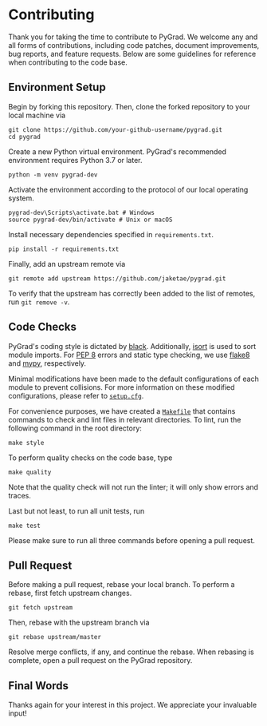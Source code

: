 # Contributing

Thank you for taking the time to contribute to PyGrad. We welcome any and all forms of contributions, including code patches, document improvements, bug reports, and feature requests. Below are some guidelines for reference when contributing to the code base.

## Environment Setup

Begin by forking this repository. Then, clone the forked repository to your local machine via

```
git clone https://github.com/your-github-username/pygrad.git
cd pygrad
```

Create a new Python virtual environment. PyGrad's recommended environment requires Python 3.7 or later.

```
python -m venv pygrad-dev
```

Activate the environment according to the protocol of our local operating system.

```
pygrad-dev\Scripts\activate.bat # Windows
source pygrad-dev/bin/activate # Unix or macOS
```

Install necessary dependencies specified in `requirements.txt`.

```
pip install -r requirements.txt
```

Finally, add an upstream remote via

```
git remote add upstream https://github.com/jaketae/pygrad.git
```

To verify that the upstream has correctly been added to the list of remotes, run `git remove -v`.

## Code Checks

PyGrad's coding style is dictated by [black](https://black.readthedocs.io/en/stable/). Additionally, [isort](https://pycqa.github.io/isort/) is used to sort module imports. For [PEP 8](https://www.python.org/dev/peps/pep-0008/) errors and static type checking, we use [flake8](https://flake8.pycqa.org/en/latest/) and [mypy](https://mypy.readthedocs.io), respectively.

Minimal modifications have been made to the default configurations of each module to prevent collisions. For more information on these modified configurations, please refer to [`setup.cfg`](https://github.com/jaketae/pygrad/blob/master/setup.cfg).

For convenience purposes, we have created a [`Makefile`](https://github.com/jaketae/pygrad/blob/master/Makefile) that contains commands to check and lint files in relevant directories. To lint, run the following command in the root directory:

```
make style
```

To perform quality checks on the code base, type

```
make quality
```

Note that the quality check will not run the linter; it will only show errors and traces.

Last but not least, to run all unit tests, run

```
make test
```

Please make sure to run all three commands before opening a pull request.

## Pull Request

Before making a pull request, rebase your local branch. To perform a rebase, first fetch upstream changes.

```
git fetch upstream
```

Then, rebase with the upstream branch via

```
git rebase upstream/master
```

Resolve merge conflicts, if any, and continue the rebase. When rebasing is complete, open a pull request on the PyGrad repository.

## Final Words

Thanks again for your interest in this project. We appreciate your invaluable input!
